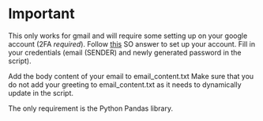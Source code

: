 # Important
This only works for gmail and will require some setting up on your google account (2FA *required*).
Follow [this](https://stackoverflow.com/a/73214197) SO answer to set up your account.
Fill in your credentials (email (SENDER) and newly generated password in the script).

Add the body content of your email to email_content.txt
Make sure that you do not add your greeting to email_content.txt as it needs to dynamically update in the script.

The only requirement is the Python Pandas library.
